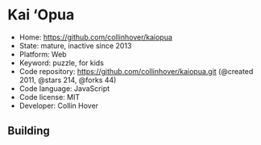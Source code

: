 # Kai ‘Opua

- Home: https://github.com/collinhover/kaiopua
- State: mature, inactive since 2013
- Platform: Web
- Keyword: puzzle, for kids
- Code repository: https://github.com/collinhover/kaiopua.git (@created 2011, @stars 214, @forks 44)
- Code language: JavaScript
- Code license: MIT
- Developer: Collin Hover

## Building
